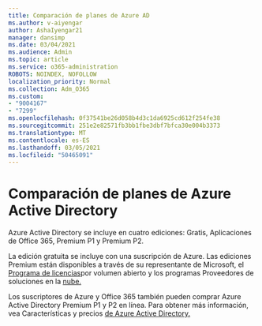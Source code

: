 ```yaml
---
title: Comparación de planes de Azure AD
ms.author: v-aiyengar
author: AshaIyengar21
manager: dansimp
ms.date: 03/04/2021
ms.audience: Admin
ms.topic: article
ms.service: o365-administration
ROBOTS: NOINDEX, NOFOLLOW
localization_priority: Normal
ms.collection: Adm_O365
ms.custom:
- "9004167"
- "7299"
ms.openlocfilehash: 0f37541be26d058b4d3c1da6925cd612f254fe38
ms.sourcegitcommit: 251e2e82571fb3bb1fbe3dbf7bfca30e004b3373
ms.translationtype: MT
ms.contentlocale: es-ES
ms.lasthandoff: 03/05/2021
ms.locfileid: "50465091"
---
```

# <a name="azure-active-directory-plans-comparison"></a>Comparación de planes de Azure Active Directory

Azure Active Directory se incluye en cuatro ediciones: Gratis, Aplicaciones de Office 365, Premium P1 y Premium P2.

La edición gratuita se incluye con una suscripción de Azure. Las ediciones Premium están disponibles a través de su representante de Microsoft, el [Programa de licencias](https://go.microsoft.com/fwlink/?linkid=2110873)por volumen abierto y los programas Proveedores de soluciones en la [nube.](https://go.microsoft.com/fwlink/?LinkId=614968&clcid=0x409)

Los suscriptores de Azure y Office 365 también pueden comprar Azure Active Directory Premium P1 y P2 en línea. Para obtener más información, vea Características y precios [de Azure Active Directory.](https://go.microsoft.com/fwlink/?linkid=2081447)
